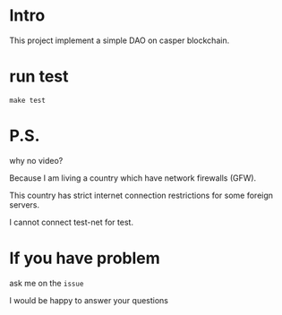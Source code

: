 # Intro 
This project implement a simple DAO on casper blockchain.

# run test
`make test`

# P.S.

why no video?

Because I am living a country which have network firewalls (GFW).

This country has strict internet connection restrictions for some foreign servers.

I cannot connect test-net for test.

# If you have problem

ask me on the `issue`

I would be happy to answer your questions
